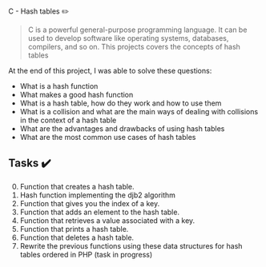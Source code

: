  C - Hash tables :pencil2:

 > C is a powerful general-purpose programming language. It can be used to develop software like operating systems, databases, compilers, and so on. This projects covers the concepts of hash tables

 At the end of this project, I was able to solve these questions:
   
   * What is a hash function
   * What makes a good hash function
   * What is a hash table, how do they work and how to use them
   * What is a collision and what are the main ways of dealing with collisions in the context of a hash table
   * What are the advantages and drawbacks of using hash tables
   * What are the most common use cases of hash tables

   ## Tasks :heavy_check_mark:

   0. Function that creates a hash table.
   1. Hash function implementing the djb2 algorithm
   2. Function that gives you the index of a key.
   3. Function that adds an element to the hash table.
   4. Function that retrieves a value associated with a key.
   5. Function that prints a hash table.
   6. Function that deletes a hash table.
   7. Rewrite the previous functions using these data structures for hash tables ordered in PHP (task in progress)

